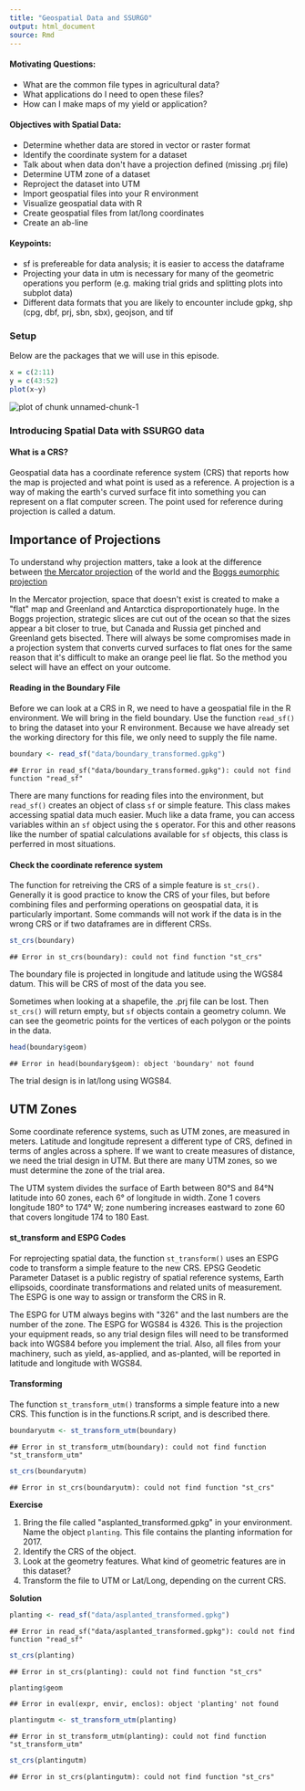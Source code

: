 ```yaml
---
title: "Geospatial Data and SSURGO"
output: html_document
source: Rmd
---
```


<!-- #knitr::opts_chunk$set(echo = TRUE, fig.path='../figure/') -->




#### Motivating Questions:
- What are the common file types in agricultural data?
- What applications do I need to open these files?
- How can I make maps of my yield or application?

#### Objectives with Spatial Data:
- Determine whether data are stored in vector or raster format
- Identify the coordinate system for a dataset
- Talk about when data don't have a projection defined (missing .prj file)
- Determine UTM zone of a dataset
- Reproject the dataset into UTM
- Import geospatial files into your R environment
- Visualize geospatial data with R
- Create geospatial files from lat/long coordinates
- Create an ab-line

#### Keypoints:
- sf is prefereable for data analysis; it is easier to access the dataframe
- Projecting your data in utm is necessary for many of the geometric operations
you perform (e.g. making trial grids and splitting plots into subplot data)
- Different data formats that you are likely to encounter include gpkg, shp
(cpg, dbf, prj, sbn, sbx), geojson, and tif

### Setup

Below are the packages that we will use in this episode.

<!-- ```{r, message=FALSE, warning=FALSE, include=FALSE}
#library(sf)
#library(fasterize)
#library(gstat)
#library(raster)
#library(rjson)
#library(httr)
#library(rgdal)
#library(rgeos)
#library(maptools)
#library(knitr)
#library(tmap)
#library(ggplot2)
#library(gridExtra)
#library(grid)
#library(FedData)
#library(plyr)
```
-->


```r
x = c(2:11)
y = c(43:52)
plot(x~y)
```

![plot of chunk unnamed-chunk-1](../fig/unnamed-chunk-1-1.png)


### Introducing Spatial Data with SSURGO data

#### What is a CRS?

Geospatial data has a coordinate reference system (CRS) that reports how the map is projected and what point is used as a reference. A projection is a way of making the earth's curved surface fit into something you 
can represent on a flat computer screen. The point used for reference during projection is called a datum.

## Importance of Projections
To understand why projection matters, take a look
at the difference between [the Mercator projection](https://en.wikipedia.org/wiki/Mercator_projection#/media/File:Mercator_projection_Square.JPG) of the world and the 
[Boggs eumorphic projection](https://en.wikipedia.org/wiki/Boggs_eumorphic_projection#/media/File:Boggs_eumorphic_projection_SW.JPG)

In the Mercator projection, space that doesn't exist is created to make a "flat" map 
and Greenland and Antarctica disproportionately huge. In the Boggs projection, strategic 
slices are cut out of the ocean so that the sizes appear a bit closer to true, but Canada 
and Russia get pinched and Greenland gets bisected. There will always be some compromises 
made in a projection system that converts curved surfaces to flat ones for the same reason 
that it's difficult to make an orange peel lie flat. So the method you select will have an 
effect on your outcome.

#### Reading in the Boundary File

Before we can look at a CRS in R, we need to have a geospatial file in the R environment. We will bring in the field boundary. Use the function `read_sf()` to bring the dataset into your R environment.
Because we have already set the working directory for this file, we only need to
supply the file name. 


```r
boundary <- read_sf("data/boundary_transformed.gpkg")
```

```
## Error in read_sf("data/boundary_transformed.gpkg"): could not find function "read_sf"
```

There are many functions for reading files into the
environment, but `read_sf()` creates an object of class `sf` or simple feature. This class
makes accessing spatial data much easier. Much like a data frame, you can access
variables within an `sf` object using the `$` operator. For this and other reasons like the number of spatial
calculations available for `sf` objects, this class is perferred in most situations.

#### Check the coordinate reference system

The function for retreiving the CRS of a simple feature is `st_crs().` Generally it is good practice to know the CRS of your files, but before combining files and performing operations on geospatial data, it is particularly important. Some commands will not work if the data is in the wrong CRS or if two dataframes are in different CRSs.


```r
st_crs(boundary)
```

```
## Error in st_crs(boundary): could not find function "st_crs"
```
The boundary file is projected in longitude and latitude using the WGS84 datum. This will be CRS of most of the data you see. 


Sometimes when looking at a shapefile, the .prj file can be lost. Then `st_crs()` will return empty, but `sf` objects contain a geometry column. We can see the geometric points for the vertices of
each polygon or the points in the data.


```r
head(boundary$geom)
```

```
## Error in head(boundary$geom): object 'boundary' not found
```

The trial design is in lat/long using WGS84. 

## UTM Zones

Some coordinate reference systems, such as UTM zones, are measured in meters. Latitude and longitude represent a different type of CRS, defined in terms of angles across a sphere. If we want to create measures of distance, we need the trial design in UTM. But there are many UTM zones, so we must determine the zone of the trial area. 

The UTM system divides the surface of Earth between 80°S and 84°N latitude into
60 zones, each 6° of longitude in width. Zone 1 covers longitude 180° to 174° W;
zone numbering increases eastward to zone 60 that covers longitude 174 to 180
East. 

#### st_transform and ESPG Codes

For reprojecting spatial data, the function `st_transform()` uses an ESPG code to transform a simple feature to the new CRS. EPSG Geodetic Parameter Dataset is a public registry of spatial reference systems, Earth ellipsoids, coordinate transformations and related units of measurement. The ESPG is one way to assign or transform the CRS in R. 

The ESPG for UTM always begins with "326" and the last numbers are the number of the zone. The ESPG for WGS84 is 4326. This is the projection your equipment reads, so any trial design  files will need to be transformed back into WGS84 before you implement the trial. Also, all files from your machinery, such as yield, as-applied, and as-planted, will be reported in latitude and longitude with WGS84.

#### Transforming

The function `st_transform_utm()` transforms a simple feature into a new CRS. This function is in the functions.R script, and is described there.

```r
boundaryutm <- st_transform_utm(boundary)
```

```
## Error in st_transform_utm(boundary): could not find function "st_transform_utm"
```

```r
st_crs(boundaryutm)
```

```
## Error in st_crs(boundaryutm): could not find function "st_crs"
```

**Exercise**
1. Bring the file called "asplanted_transformed.gpkg" in your environment. Name
the object `planting`. This file contains the planting information for 2017.
2. Identify the CRS of the object. 
3. Look at the geometry features. What kind of geometric features are in this dataset?
4. Transform the file to UTM or Lat/Long, depending on the current CRS.

**Solution**


```r
planting <- read_sf("data/asplanted_transformed.gpkg")
```

```
## Error in read_sf("data/asplanted_transformed.gpkg"): could not find function "read_sf"
```

```r
st_crs(planting)
```

```
## Error in st_crs(planting): could not find function "st_crs"
```

```r
planting$geom
```

```
## Error in eval(expr, envir, enclos): object 'planting' not found
```

```r
plantingutm <- st_transform_utm(planting)
```

```
## Error in st_transform_utm(planting): could not find function "st_transform_utm"
```

```r
st_crs(plantingutm)
```

```
## Error in st_crs(plantingutm): could not find function "st_crs"
```






















